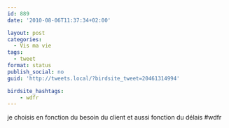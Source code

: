 ```yaml
---
id: 889
date: '2010-08-06T11:37:34+02:00'

layout: post
categories:
  - Vis ma vie
tags:
  - tweet
format: status
publish_social: no
guid: 'http://tweets.local/?birdsite_tweet=20461314994'

birdsite_hashtags:
    - wdfr
---
```


je choisis en fonction du besoin du client et aussi fonction du délais #wdfr